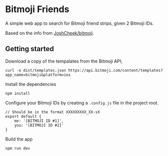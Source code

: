 
# Bitmoji Friends 

A simple web app to search for Bitmoji friend strips, given 2 Bitmoji IDs.

Based on the info from [JoshCheek/bitmoji](https://github.com/JoshCheek/bitmoji).

## Getting started

Download a copy of the tempalates from the Bitmoji API;

```
curl -o dist/templates.json https://api.bitmoji.com/content/templates?app_name=bitmoji&platform=ios
```

Install the dependencies

```
npm install
```

Configure your Bitmoji IDs by creating a `.config.js` file in the project root.

```
// Should be in the format XXXXXXXXX_XX-sX
export default {
    me: '[BITMOJI ID #1]',
    you: '[BITMOJI ID #2]'
}
```


Build the app

```
npm run dev
```

